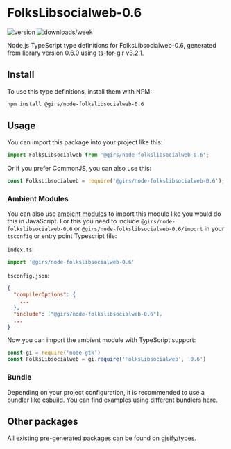 
# FolksLibsocialweb-0.6

![version](https://img.shields.io/npm/v/@girs/node-folkslibsocialweb-0.6)
![downloads/week](https://img.shields.io/npm/dw/@girs/node-folkslibsocialweb-0.6)


Node.js TypeScript type definitions for FolksLibsocialweb-0.6, generated from library version 0.6.0 using [ts-for-gir](https://github.com/gjsify/ts-for-gir) v3.2.1.


## Install

To use this type definitions, install them with NPM:
```bash
npm install @girs/node-folkslibsocialweb-0.6
```

## Usage

You can import this package into your project like this:
```ts
import FolksLibsocialweb from '@girs/node-folkslibsocialweb-0.6';
```

Or if you prefer CommonJS, you can also use this:
```ts
const FolksLibsocialweb = require('@girs/node-folkslibsocialweb-0.6');
```

### Ambient Modules

You can also use [ambient modules](https://github.com/gjsify/ts-for-gir/tree/main/packages/cli#ambient-modules) to import this module like you would do this in JavaScript.
For this you need to include `@girs/node-folkslibsocialweb-0.6` or `@girs/node-folkslibsocialweb-0.6/import` in your `tsconfig` or entry point Typescript file:

`index.ts`:
```ts
import '@girs/node-folkslibsocialweb-0.6'
```

`tsconfig.json`:
```json
{
  "compilerOptions": {
    ...
  },
  "include": ["@girs/node-folkslibsocialweb-0.6"],
  ...
}
```

Now you can import the ambient module with TypeScript support: 

```ts
const gi = require('node-gtk')
const FolksLibsocialweb = gi.require('FolksLibsocialweb', '0.6')
```


### Bundle

Depending on your project configuration, it is recommended to use a bundler like [esbuild](https://esbuild.github.io/). You can find examples using different bundlers [here](https://github.com/gjsify/ts-for-gir/tree/main/examples).

## Other packages

All existing pre-generated packages can be found on [gjsify/types](https://github.com/gjsify/types).

